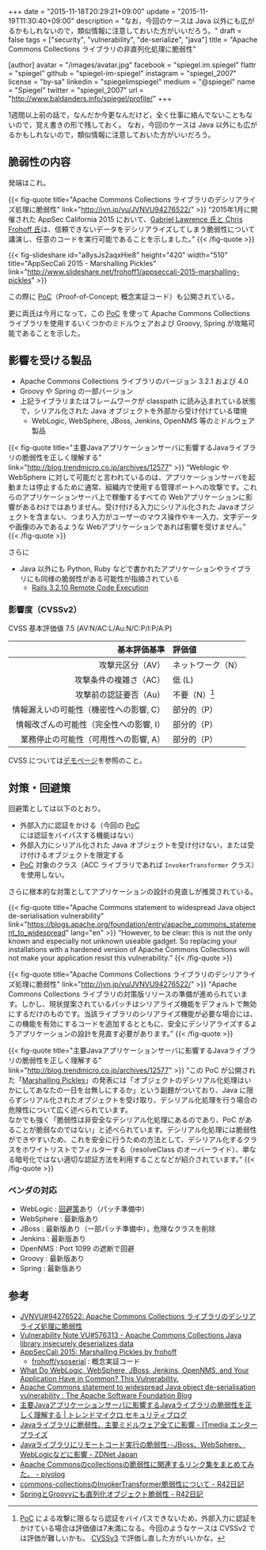 +++
date = "2015-11-18T20:29:21+09:00"
update = "2015-11-19T11:30:40+09:00"
description = "なお，今回のケースは Java 以外にも広がるかもしれないので，類似情報に注意しておいた方がいいだろう。"
draft = false
tags = ["security", "vulnerability", "de-serialize", "java"]
title = "Apache Commons Collections ライブラリの非直列化処理に脆弱性"

[author]
  avatar = "/images/avatar.jpg"
  facebook = "spiegel.im.spiegel"
  flattr = "spiegel"
  github = "spiegel-im-spiegel"
  instagram = "spiegel_2007"
  license = "by-sa"
  linkedin = "spiegelimspiegel"
  medium = "@spiegel"
  name = "Spiegel"
  twitter = "spiegel_2007"
  url = "http://www.baldanders.info/spiegel/profile/"
+++

1週間以上前の話で，なんだか今更なんだけど，全く仕事に絡んでないこともないので，覚え書きの形で残しておく。
なお，今回のケースは Java 以外にも広がるかもしれないので，類似情報に注意しておいた方がいいだろう。

## 脆弱性の内容

発端はこれ。

{{< fig-quote title="Apache Commons Collections ライブラリのデシリアライズ処理に脆弱性" link="http://jvn.jp/vu/JVNVU94276522/" >}}
<q>2015年1月に開催された AppSec California 2015 において、<a href="http://frohoff.github.io/appseccali-marshalling-pickles/">Gabriel Lawrence 氏と Chris Frohoff 氏</a>は、信頼できないデータをデシリアライズしてしまう脆弱性について講演し、任意のコードを実行可能であることを示しました。</q>
{{< /fig-quote >}}

{{< fig-slideshare id="a8ysJs2aqxHie8" height="420" width="510" title="AppSecCali 2015 - Marshalling Pickles" link="http://www.slideshare.net/frohoff1/appseccali-2015-marshalling-pickles" >}}

この際に [PoC]（Proof-of-Concept; 概念実証コード）も公開されている。

更に両氏は今月になって，この [PoC] を使って Apache Commons Collections ライブラリを使用するいくつかのミドルウェアおよび Groovy, Spring が攻略可能であることを示した。

## 影響を受ける製品

- Apache Commons Collections ライブラリのバージョン 3.2.1 および 4.0
- Groovy や Spring の一部バージョン
- 上記ライブラリまたはフレームワークが classpath に読み込まれている状態で，シリアル化された Java オブジェクトを外部から受け付けている環境
    - WebLogic, WebSphere, JBoss, Jenkins, OpenNMS 等のミドルウェア製品

{{< fig-quote title="主要Javaアプリケーションサーバに影響するJavaライブラリの脆弱性を正しく理解する" link="http://blog.trendmicro.co.jp/archives/12577" >}}
<q>Weblogic や WebSphere に対して可能だと言われているのは、アプリケーションサーバを起動または停止するために通常、組織内で使用する管理ポートへの攻撃です。これらのアプリケーションサーバ上で稼働するすべての Webアプリケーションに影響があるわけではありません。受け付ける入力にシリアル化された Javaオブジェクトを含まない、つまり入力がユーザーのマウス操作やキー入力、文字データや画像のみであるような Webアプリケーションであれば影響を受けません。</q>
{{< /fig-quote >}}

さらに

- Java 以外にも Python, Ruby などで書かれたアプリケーションやライブラリにも同様の脆弱性がある可能性が指摘されている
    - [Rails 3.2.10 Remote Code Execution](https://github.com/charliesome/charlie.bz/blob/master/posts/rails-3.2.10-remote-code-execution.md "charlie.bz/rails-3.2.10-remote-code-execution.md at master · charliesome/charlie.bz")

### 影響度（CVSSv2）

CVSS 基本評価値 7.5 (AV:N/AC:L/Au:N/C:P/I:P/A:P)

| 基本評価基準                            | 評価値            |
|----------------------------------------:|:------------------|
| 攻撃元区分（AV）                        | ネットワーク（N） |
| 攻撃条件の複雑さ（AC）                  | 低 (L)            |
| 攻撃前の認証要否（Au）                  | 不要（N）[^a]     |
| 情報漏えいの可能性（機密性への影響, C） | 部分的（P）       |
| 情報改ざんの可能性（完全性への影響, I） | 部分的（P）       |
| 業務停止の可能性（可用性への影響, A）   | 部分的（P）       |

[^a]: [PoC] による攻撃に限るなら認証をバイパスできないため，外部入力に認証をかけている場合は評価値は7未満になる。今回のようなケースは CVSSv2 では評価が難しいかも。 [CVSSv3](http://www.baldanders.info/spiegel/log2/000864.shtml) で評価し直した方がいいかな。

CVSS については[デモページ](http://www.baldanders.info/spiegel/archive/cvss/cvss2.html)を参照のこと。

## 対策・回避策

回避策としては以下のとおり。

- 外部入力に認証をかける（今回の [PoC] には認証をバイパスする機能はない）
- 外部入力にシリアル化された Java オブジェクトを受け付けない，または受け付けるオブジェクトを限定する
- [PoC] 対象のクラス（ACC ライブラリであれば `InvokerTransformer` クラス）を使用しない。

さらに根本的な対策としてアプリケーションの設計の見直しが推奨されている。

{{< fig-quote title="Apache Commons statement to widespread Java object de-serialisation vulnerability" link="https://blogs.apache.org/foundation/entry/apache_commons_statement_to_widespread" lang="en" >}}
<q>However, to be clear: this is not the only known and especially not unknown useable gadget. So replacing your installations with a hardened version of Apache Commons Collections will not make your application resist this vulnerability.</q>
{{< /fig-quote >}}

{{< fig-quote title="Apache Commons Collections ライブラリのデシリアライズ処理に脆弱性" link="http://jvn.jp/vu/JVNVU94276522/" >}}
<q>Apache Commons Collections ライブラリの対策版リリースの準備が進められています。しかし、現状提案されているパッチはシリアライズ機能をデフォルトで無効にするだけのものです。当該ライブラリのシリアライズ機能が必要な場合には、この機能を有効にするコードを追加するとともに、安全にデシリアライズするようアプリケーションの設計を見直す必要があります。</q>
{{< /fig-quote >}}

{{< fig-quote title="主要Javaアプリケーションサーバに影響するJavaライブラリの脆弱性を正しく理解する" link="http://blog.trendmicro.co.jp/archives/12577" >}}
<q>この PoC が公開された「<a href="http://frohoff.github.io/appseccali-marshalling-pickles/">Marshalling Pickles</a>」の発表には「オブジェクトのデシリアル化処理はいかにしてあなたの一日を台無しにするか」という副題がついており、Java に限らずシリアル化されたオブジェクトを受け取り、デシリアル化処理を行う場合の危険性について広く述べられています。<br>
なかでも強く「脆弱性は非安全なデシリアル化処理にあるのであり、PoC があることが脆弱なのではない」と述べられています。デシリアル化処理には脆弱性ができやすいため、これを安全に行うための方法として、デシリアル化するクラスをホワイトリストでフィルターする（resolveClass のオーバーライド）、単なる暗号化ではない適切な認証方法を利用することなどが紹介されています。</q>
{{< /fig-quote >}}

### ベンダの対応

- WebLogic : [回避策](https://support.oracle.com/rs?type=doc&id=2076338.1)あり（パッチ準備中）
- WebSphere : 最新版あり
- JBoss : 最新版あり（一部パッチ準備中），危険なクラスを削除
- Jenkins : 最新版あり
- OpenNMS : Port 1099 の遮断で回避
- Groovy : 最新版あり
- Spring : 最新版あり

## 参考

- [JVNVU#94276522: Apache Commons Collections ライブラリのデシリアライズ処理に脆弱性](http://jvn.jp/vu/JVNVU94276522/)
- [Vulnerability Note VU#576313 - Apache Commons Collections Java library insecurely deserializes data](http://www.kb.cert.org/vuls/id/576313)
- [AppSecCali 2015: Marshalling Pickles by frohoff](http://frohoff.github.io/appseccali-marshalling-pickles/)
    - [frohoff/ysoserial](https://github.com/frohoff/ysoserial) : 概念実証コード
- [What Do WebLogic, WebSphere, JBoss, Jenkins, OpenNMS, and Your Application Have in Common? This Vulnerability.](http://foxglovesecurity.com/2015/11/06/what-do-weblogic-websphere-jboss-jenkins-opennms-and-your-application-have-in-common-this-vulnerability/)
- [Apache Commons statement to widespread Java object de-serialisation vulnerability : The Apache Software Foundation Blog](https://blogs.apache.org/foundation/entry/apache_commons_statement_to_widespread)
- [主要Javaアプリケーションサーバに影響するJavaライブラリの脆弱性を正しく理解する | トレンドマイクロ セキュリティブログ](http://blog.trendmicro.co.jp/archives/12577)
- [Javaライブラリに脆弱性、主要ミドルウェア全てに影響 - ITmedia エンタープライズ](http://www.itmedia.co.jp/enterprise/articles/1511/10/news053.html)
- [Javaライブラリにリモートコード実行の脆弱性--JBoss、WebSphere、WebLogicなどに影響 - ZDNet Japan](http://japan.zdnet.com/article/35073223/)
- [Apache Commonsのcollectionsの脆弱性に関連するリンク集をまとめてみた。 - piyolog](http://d.hatena.ne.jp/Kango/20151110/1447175137)
- [commons-collectionsのInvokerTransformer脆弱性について - R42日記](http://takahashikzn.root42.jp/entry/2015/11/10/155319)
- [SpringとGroovyにも直列化オブジェクト脆弱性 - R42日記](http://takahashikzn.root42.jp/entry/2015/11/12/031449)

[PoC]: https://github.com/frohoff/ysoserial "frohoff/ysoserial"
